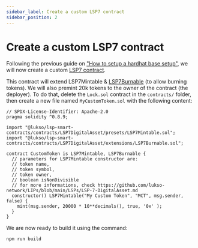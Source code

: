 ```yaml
---
sidebar_label: Create a custom LSP7 contract
sidebar_position: 2
---
```


# Create a custom LSP7 contract

Following the previous guide on ["How to setup a hardhat base setup"](./hardhat-base-setup.md), we will now create a custom [LSP7 contract](../../standards/nft-2.0/LSP7-Digital-Asset.md).

This contract will extend LSP7Mintable & [LSP7Burnable](../../contracts/contracts/LSP7DigitalAsset/extensions/LSP7Burnable.md) (to allow burning tokens). We will also premint 20k tokens to the owner of the contract (the deployer).
To do that, delete the `Lock.sol` contract in the `contracts/` folder, then create a new file named `MyCustomToken.sol` with the following content:

```solidity title="contracts/MyCustomToken.sol"
// SPDX-License-Identifier: Apache-2.0
pragma solidity ^0.8.9;

import "@lukso/lsp-smart-contracts/contracts/LSP7DigitalAsset/presets/LSP7Mintable.sol";
import "@lukso/lsp-smart-contracts/contracts/LSP7DigitalAsset/extensions/LSP7Burnable.sol";

contract CustomToken is LSP7Mintable, LSP7Burnable {
  // parameters for LSP7Mintable constructor are:
  // token name,
  // token symbol,
  // token owner,
  // boolean isNonDivisible
  // for more informations, check https://github.com/lukso-network/LIPs/blob/main/LSPs/LSP-7-DigitalAsset.md
  constructor() LSP7Mintable("My Custom Token", "MCT", msg.sender, false) {
    mint(msg.sender, 20000 * 10**decimals(), true, '0x' );
  }
}
```

We are now ready to build it using the command:

```bash
npm run build
```
